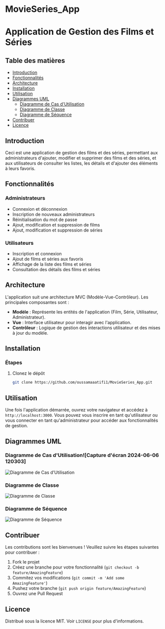 # MovieSeries_App

# Application de Gestion des Films et Séries

## Table des matières
- [Introduction](#introduction)
- [Fonctionnalités](#fonctionnalités)
- [Architecture](#architecture)
- [Installation](#installation)
- [Utilisation](#utilisation)
- [Diagrammes UML](#diagrammes-uml)
  - [Diagramme de Cas d'Utilisation](#diagramme-de-cas-dutilisation)
  - [Diagramme de Classe](#diagramme-de-classe)
  - [Diagramme de Séquence](#diagramme-de-séquence)
- [Contribuer](#contribuer)
- [Licence](#licence)

## Introduction
Ceci est une application de gestion des films et des séries, permettant aux administrateurs d'ajouter, modifier et supprimer des films et des séries, et aux utilisateurs de consulter les listes, les détails et d'ajouter des éléments à leurs favoris.

## Fonctionnalités
### Administrateurs
- Connexion et déconnexion
- Inscription de nouveaux administrateurs
- Réinitialisation du mot de passe
- Ajout, modification et suppression de films
- Ajout, modification et suppression de séries

### Utilisateurs
- Inscription et connexion
- Ajout de films et séries aux favoris
- Affichage de la liste des films et séries
- Consultation des détails des films et séries

## Architecture
L'application suit une architecture MVC (Modèle-Vue-Contrôleur). Les principales composantes sont :
- **Modèle** : Représente les entités de l'application (Film, Série, Utilisateur, Administrateur).
- **Vue** : Interface utilisateur pour interagir avec l'application.
- **Contrôleur** : Logique de gestion des interactions utilisateur et des mises à jour du modèle.

## Installation

### Étapes
1. Clonez le dépôt
    ```bash
    git clone https://github.com/oussamaaatifi1/MovieSeries_App.git
    ```

## Utilisation
Une fois l'application démarrée, ouvrez votre navigateur et accédez à `http://localhost:3000`. Vous pouvez vous inscrire en tant qu'utilisateur ou vous connecter en tant qu'administrateur pour accéder aux fonctionnalités de gestion.

## Diagrammes UML
### Diagramme de Cas d'Utilisation![Capture d'écran 2024-06-06 120303]

![Diagramme de Cas d'Utilisation](https://github.com/oussamaaatifi1/MovieSeries_App/assets/72675402/44f05bc2-06b4-42e1-86a4-b995026c5429)



### Diagramme de Classe
![Diagramme de Classe](https://github.com/oussamaaatifi1/MovieSeries_App/assets/72675402/d4f45542-3a8c-4741-86bd-75ac20054f8b)


### Diagramme de Séquence
![Diagramme de Séquence](https://github.com/oussamaaatifi1/MovieSeries_App/assets/72675402/6d51a5c5-2142-4e3c-9567-2304ca1957ec)

## Contribuer
Les contributions sont les bienvenues ! Veuillez suivre les étapes suivantes pour contribuer :
1. Fork le projet
2. Créez une branche pour votre fonctionnalité (`git checkout -b feature/AmazingFeature`)
3. Commitez vos modifications (`git commit -m 'Add some AmazingFeature'`)
4. Pushez votre branche (`git push origin feature/AmazingFeature`)
5. Ouvrez une Pull Request

## Licence
Distribué sous la licence MIT. Voir `LICENSE` pour plus d'informations.
